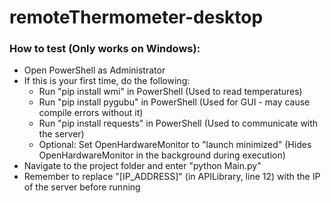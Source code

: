 # remoteThermometer-desktop

### How to test (Only works on Windows):

* Open PowerShell as Administrator
* If this is your first time, do the following:
  * Run "pip install wmi" in PowerShell (Used to read temperatures)
  * Run "pip install pygubu" in PowerShell (Used for GUI - may cause compile errors without it)
  * Run "pip install requests" in PowerShell (Used to communicate with the server)
  * Optional: Set OpenHardwareMonitor to "launch minimized" (Hides OpenHardwareMonitor in the background during execution)
* Navigate to the project folder and enter "python Main.py"
* Remember to replace "[IP_ADDRESS]" (in APILibrary, line 12) with the IP of the server before running
